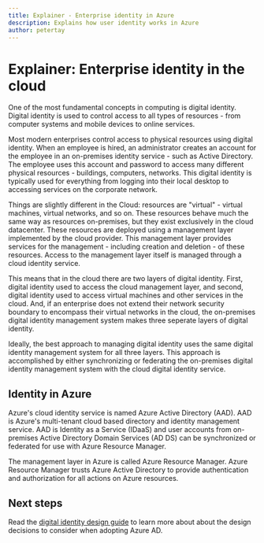 ```yaml
---
title: Explainer - Enterprise identity in Azure
description: Explains how user identity works in Azure
author: petertay
---
```


# Explainer: Enterprise identity in the cloud

One of the most fundamental concepts in computing is digital identity. Digital identity is used to control access to all types of resources - from computer systems and mobile devices to online services. 

Most modern enterprises control access to physical resources using digital identity. When an employee is hired, an administrator creates an account for the employee in an on-premises identity service - such as Active Directory. The employee uses this account and password to access many different physical resources - buildings, computers, networks. This digital identity is typically used for everything from logging into their local desktop to accessing services on the corporate network.

Things are slightly different in the Cloud: resources are "virtual" - virtual machines, virtual networks, and so on. These resources behave much the same way as resources on-premises, but they exist exclusively in the cloud datacenter. These resources are deployed using a management layer implemented by the cloud provider. This management layer provides services for the management - including creation and deletion - of these resources. Access to the management layer itself is managed through a cloud identity service.  

This means that in the cloud there are two layers of digital identity. First, digital identity used to access the cloud management layer, and second, digital identity used to access virtual machines and other services in the cloud. And, if an enterprise does not extend their network security boundary to encompass their virtual networks in the cloud, the on-premises digital identity management system makes three seperate layers of digital identity.

Ideally, the best approach to managing digital identity uses the same digital identity management system for all three layers. This approach is accomplished by either synchronizing or federating the on-premises digital identity management system with the cloud digital identity service. 

## Identity in Azure

Azure's cloud identity service is named Azure Active Directory (AAD). AAD is Azure's multi-tenant cloud based directory and identity management service. AAD is Identity as a Service (IDaaS) and user accounts from on-premises Active Directory Domain Services (AD DS) can be synchronized or federated for use with Azure Resource Manager.

The management layer in Azure is called Azure Resource Manager. Azure Resource Manager trusts Azure Active Directory to provide authentication and authorization for all actions on Azure resources.

## Next steps

Read the [digital identity design guide]() to learn more about about the design decisions to consider when adopting Azure AD. 


